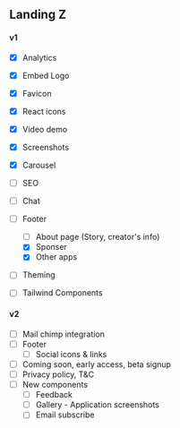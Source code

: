 ## Landing Z

#### v1

- [x] Analytics
- [x] Embed Logo
- [x] Favicon
- [x] React icons
- [x] Video demo
- [x] Screenshots
- [x] Carousel

- [ ] SEO
- [ ] Chat

- [ ] Footer
  - [ ] About page (Story, creator's info)
  - [x] Sponser
  - [x] Other apps
- [ ] Theming
- [ ] Tailwind Components

#### v2

- [ ] Mail chimp integration
- [ ] Footer
  - [ ] Social icons & links
- [ ] Coming soon, early access, beta signup
- [ ] Privacy policy, T&C
- [ ] New components
  - [ ] Feedback
  - [ ] Gallery - Application screenshots
  - [ ] Email subscribe

